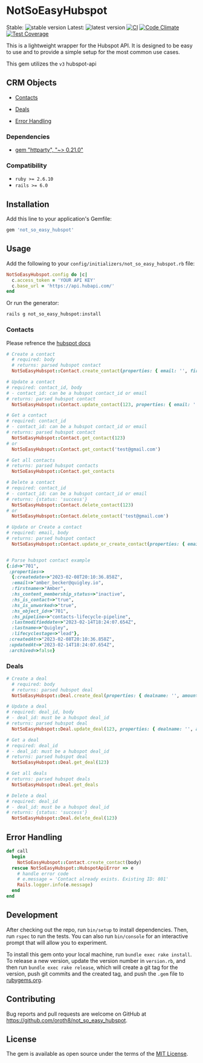 # NotSoEasyHubspot
Stable: ![stable version](https://img.shields.io/badge/version-1.0.0-green)
Latest: ![latest version](https://img.shields.io/badge/version-1.0.0-yellow)
[![CI](https://github.com/oroth8/not_so_easy_hubspot/actions/workflows/ci.yml/badge.svg)](https://github.com/oroth8/not_so_easy_hubspot/actions/workflows/ci.yml)
[![Code Climate](https://codeclimate.com/github/oroth8/not_so_easy_hubspot/badges/gpa.svg)](https://codeclimate.com/github/oroth8/not_so_easy_hubspot)
[![Test Coverage](https://api.codeclimate.com/v1/badges/c55dfda6142769b8209c/test_coverage)](https://codeclimate.com/github/oroth8/not_so_easy_hubspot/test_coverage)

This is a lightweight wrapper for the Hubspot API. It is designed to be easy to use and to provide a simple setup for the most common use cases.

This gem utilizes the `v3` hubspot-api

## CRM Objects
- [Contacts](#contacts)
- [Deals](#deals)

- [Error Handling](#error-handling)

### Dependencies
- [gem "httparty", "~> 0.21.0"](https://github.com/jnunemaker/httparty)

### Compatibility
- `ruby >= 2.6.10`
- `rails >= 6.0`

## Installation

Add this line to your application's Gemfile:

```ruby
gem 'not_so_easy_hubspot'
```

## Usage

Add the following to your `config/initializers/not_so_easy_hubspot.rb` file:

```ruby
NotSoEasyHubspot.config do |c|
  c.access_token = 'YOUR API KEY'
  c.base_url = 'https://api.hubapi.com/'
end
```

Or run the generator:

```bash
rails g not_so_easy_hubspot:install
```

### Contacts

Please refrence the [hubspot docs](https://developers.hubspot.com/docs/api/crm/contacts)

```ruby
# Create a contact 
  # required: body 
  # returns: parsed hubspot contact
  NotSoEasyHubspot::Contact.create_contact(properties: { email: '', firstname: '', lastname: '' , etc: ''})

# Update a contact 
# required: contact_id, body
# - contact_id: can be a hubspot contact_id or email
# returns: parsed hubspot contact
  NotSoEasyHubspot::Contact.update_contact(123, properties: { email: '', firstname: '', lastname: '' , etc: ''})

# Get a contact
# required: contact_id
# - contact_id: can be a hubspot contact_id or email
# returns: parsed hubspot contact
  NotSoEasyHubspot::Contact.get_contact(123)
# or
  NotSoEasyHubspot::Contact.get_contact('test@gmail.com')

# Get all contacts 
# returns: parsed hubspot contacts
  NotSoEasyHubspot::Contact.get_contacts

# Delete a contact 
# required: contact_id 
# - contact_id: can be a hubspot contact_id or email
# returns: {status: 'success'}
  NotSoEasyHubspot::Contact.delete_contact(123)
# or 
  NotSoEasyHubspot::Contact.delete_contact('test@gmail.com')

# Update or Create a contact
# required: email, body 
# returns: parsed hubspot contact
  NotSoEasyHubspot::Contact.update_or_create_contact(properties: { email: '', firstname: '', lastname: '' , etc: ''})


# Parse hubspot contact example
{:id=>"701",
 :properties=>
  {:createdate=>"2023-02-08T20:10:36.858Z", 
  :email=>"amber_becker@quigley.io", 
  :firstname=>"Amber", 
  :hs_content_membership_status=>"inactive", 
  :hs_is_contact=>"true", 
  :hs_is_unworked=>"true", 
  :hs_object_id=>"701", 
  :hs_pipeline=>"contacts-lifecycle-pipeline", 
  :lastmodifieddate=>"2023-02-14T18:24:07.654Z", 
  :lastname=>"Quigley", 
  :lifecyclestage=>"lead"},
 :createdAt=>"2023-02-08T20:10:36.858Z",
 :updatedAt=>"2023-02-14T18:24:07.654Z",
 :archived=>false}
```

### Deals
```ruby
# Create a deal 
  # required: body
  # returns: parsed hubspot deal
  NotSoEasyHubspot::Deal.create_deal(properties: { dealname: '', amount: '', etc: ''})

# Update a deal
# required: deal_id, body
# - deal_id: must be a hubspot deal_id
# returns: parsed hubspot deal
  NotSoEasyHubspot::Deal.update_deal(123, properties: { dealname: '', amount: '', etc: ''})

# Get a deal
# required: deal_id
# - deal_id: must be a hubspot deal_id
# returns: parsed hubspot deal
  NotSoEasyHubspot::Deal.get_deal(123)

# Get all deals
# returns: parsed hubspot deals
  NotSoEasyHubspot::Deal.get_deals

# Delete a deal
# required: deal_id
# - deal_id: must be a hubspot deal_id
# returns: {status: 'success'}
  NotSoEasyHubspot::Deal.delete_deal(123)
```

## Error Handling

```ruby
def call
  begin
    NotSoEasyHubspot::Contact.create_contact(body)
  rescue NotSoEasyHubspot::HubspotApiError => e
    # handle error code
    # e.message = 'Contact already exists. Existing ID: 801'
    Rails.logger.info(e.message)
  end
end
```

## Development

After checking out the repo, run `bin/setup` to install dependencies. Then, run `rspec` to run the tests. You can also run `bin/console` for an interactive prompt that will allow you to experiment.

To install this gem onto your local machine, run `bundle exec rake install`. To release a new version, update the version number in `version.rb`, and then run `bundle exec rake release`, which will create a git tag for the version, push git commits and the created tag, and push the `.gem` file to [rubygems.org](https://rubygems.org).

## Contributing

Bug reports and pull requests are welcome on GitHub at https://github.com/oroth8/not_so_easy_hubspot.

## License

The gem is available as open source under the terms of the [MIT License](https://opensource.org/licenses/MIT).
